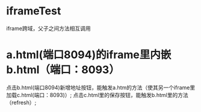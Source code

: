 # iframeTest
iframe跨域，父子之间方法相互调用
# a.html(端口8094)的iframe里内嵌b.html（端口：8093）
点击b.html(端口8094)新增地址按钮，能触发a.htm的方法（使其另一个iframe里加载c.html(端口：8093)）;
点击c.html里的保存按钮，能触发b.html里的方法（refresh）;
